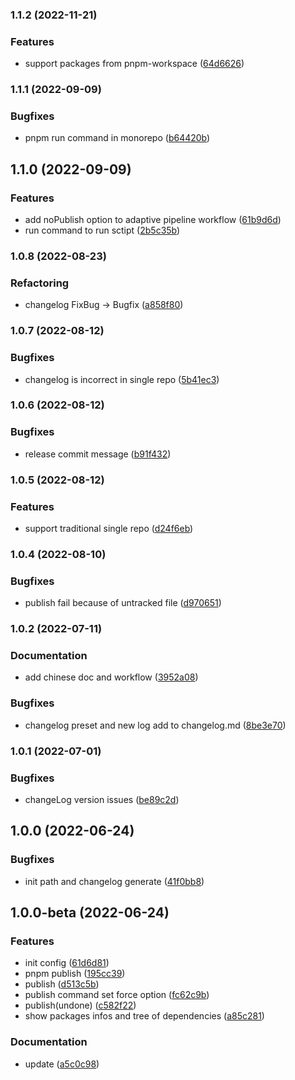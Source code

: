 ### 1.1.2 (2022-11-21)


### Features

* support packages from pnpm-workspace ([64d6626](https://github.com/Geocld/sparkee/commit/64d6626b67f09341c104307d9b8f45632aaba031))

### 1.1.1 (2022-09-09)


### Bugfixes

* pnpm run command in monorepo ([b64420b](https://github.com/Geocld/sparkee/commit/b64420bc9d20c4b6249ca92e836d92f7b9280e44))

## 1.1.0 (2022-09-09)


### Features

* add noPublish option to adaptive pipeline workflow ([61b9d6d](https://github.com/Geocld/sparkee/commit/61b9d6db1421dbc8d34e60e76a4f4532c318671e))
* run command to run sctipt ([2b5c35b](https://github.com/Geocld/sparkee/commit/2b5c35b8a327f78ed9043fff050e0592f4a7f9eb))

### 1.0.8 (2022-08-23)


### Refactoring

* changelog FixBug -> Bugfix ([a858f80](https://github.com/Geocld/sparkee/commit/a858f801844a446d39f529e3b5e1771b8eefff39))

### 1.0.7 (2022-08-12)


### Bugfixes

* changelog is incorrect in single repo ([5b41ec3](https://github.com/Geocld/sparkee/commit/5b41ec3e048c97d350bb992f3aba97021f140831))

### 1.0.6 (2022-08-12)


### Bugfixes

* release commit message ([b91f432](https://github.com/Geocld/sparkee/commit/b91f432845c5c9dec4a52ef3f882740b26c5765b))

### 1.0.5 (2022-08-12)


### Features

* support traditional single repo ([d24f6eb](https://github.com/Geocld/sparkee/commit/d24f6ebb286aa7b6f41685f92ea46851bad54216))

### 1.0.4 (2022-08-10)


### Bugfixes

* publish fail because of untracked file ([d970651](https://github.com/Geocld/sparkee/commit/d9706512110f81e0f19bc931d1f8462d6bf48a87))

### 1.0.2 (2022-07-11)


### Documentation

* add chinese doc and workflow ([3952a08](https://github.com/Geocld/sparkee/commit/3952a08fa5af650715ac33c71714631bc61b2a5e))


### Bugfixes

* changelog preset and new log add to changelog.md ([8be3e70](https://github.com/Geocld/sparkee/commit/8be3e7069c468c002e04f901459406022da97e14))

### 1.0.1 (2022-07-01)


### Bugfixes

* changeLog version issues ([be89c2d](https://github.com/Geocld/sparkee/commit/be89c2d104c6d903fdf6adedb67c8cbfcd7a236f))

## 1.0.0 (2022-06-24)


### Bugfixes

* init path and changelog generate ([41f0bb8](https://github.com/Geocld/sparkee/commit/41f0bb8498287445457f30ad586e15efd2858789))

## 1.0.0-beta (2022-06-24)


### Features

* init config ([61d6d81](https://github.com/Geocld/sparkee/commit/61d6d81c4d49039e9c9804853d7844370da02b73))
* pnpm publish ([195cc39](https://github.com/Geocld/sparkee/commit/195cc3929883bdf939886caea267f235b3e63a7a))
* publish ([d513c5b](https://github.com/Geocld/sparkee/commit/d513c5b5442f4be34aea509b668dd102996386bc))
* publish command set force option ([fc62c9b](https://github.com/Geocld/sparkee/commit/fc62c9b19d27a6a408fcbdf3a59d5847aa3e61a5))
* publish(undone) ([c582f22](https://github.com/Geocld/sparkee/commit/c582f2211b9cdb38482a63986d82851df25e1f96))
* show packages infos and tree of dependencies ([a85c281](https://github.com/Geocld/sparkee/commit/a85c2819117055df08f21b4bfece7bf20f0f086b))


### Documentation

* update ([a5c0c98](https://github.com/Geocld/sparkee/commit/a5c0c9839b753227c0e7bada65659a57e542299b))

